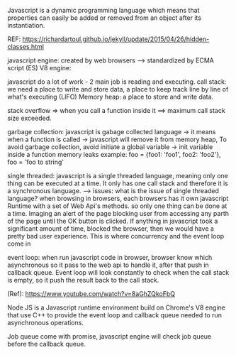 Javascript is a dynamic programming language which means that properties can easily be added or removed
from  an object after its instantiation.

REF:
https://richardartoul.github.io/jekyll/update/2015/04/26/hidden-classes.html


javascript engine: created by web browsers
--> standardized by ECMA script (ES)
V8 engine:


javascript do a lot of work - 2 main job is reading and executing.
call stack:
  we need a place to write and store data, a place to keep track line by line of what's executing
  (LIFO)
Memory heap: a place to store and write data.


stack overflow => when you call a function inside it
==> maximum call stack size exceeded.

garbage collection: javascript is gabage collected language -> it means when a function is called -> 
javascript will remove it from memory heap, 
To avoid garbage collection, avoid initiate a global variable
-> init variable inside a function
memory leaks
example: foo = {foo1: 'foo1', foo2: 'foo2'}, foo = 'foo to string'


single threaded: javascript is a single threaded language, meaning only one thing can be executed at a time. It only has one call stack and therefore it is a synchronous language.
--> issues: what is the issue of single threaded language?
when browsing in browsers, each browsers has it own javascript Runtime with a set of Web Api's methods.
so only one thing can be done at a time. 
Imaging an alert of the page blocking user from accessing any parth of the page until the OK button is clicked. 
If anything in javascript took a significant amount of time, blocked the browser, then we would have a pretty bad user experience. This is where concurrency and the event loop come in

event loop:
when run javascript code in browser, browser know which asynchronous so it pass to the web api to handle it, after that push in callback queue.
Event loop will look constantly to check when the call stack is empty, so it push the result back to the call stack.

(Ref): https://www.youtube.com/watch?v=8aGhZQkoFbQ

Node JS is a Javascript runtime environment build on Chrome's V8 engine that use C++ to provide
the event loop and callback queue needed to run asynchronous operations.

Job queue come with promise, javascript engine will check job queue before the callback queue.









